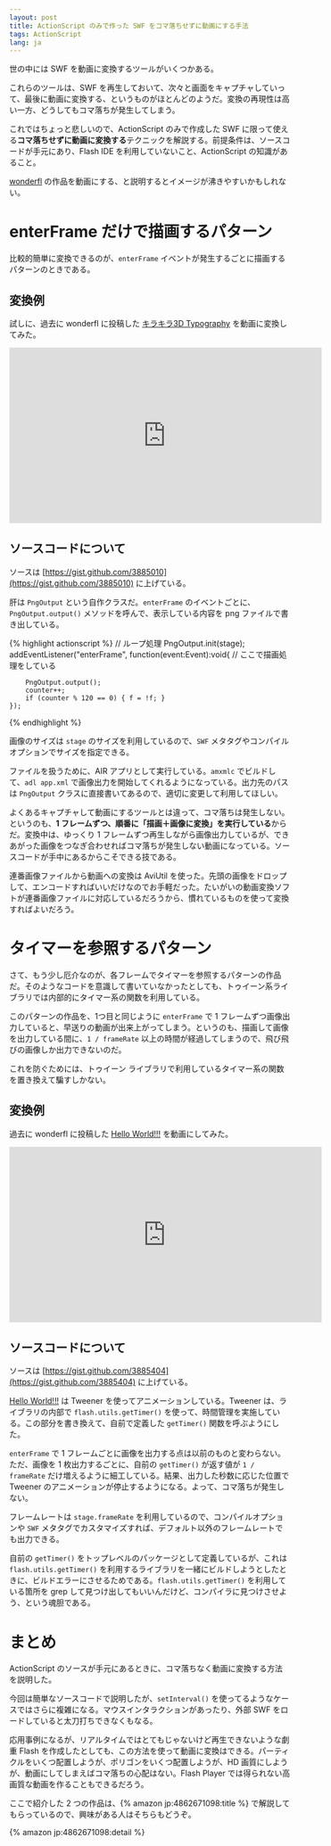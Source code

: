 ```yaml
---
layout: post
title: ActionScript のみで作った SWF をコマ落ちせずに動画にする手法
tags: ActionScript
lang: ja
---
```

世の中には SWF を動画に変換するツールがいくつかある。

これらのツールは、SWF を再生しておいて、次々と画面をキャプチャしていって、最後に動画に変換する、というものがほとんどのようだ。変換の再現性は高い一方、どうしてもコマ落ちが発生してしまう。

これではちょっと悲しいので、ActionScript のみで作成した SWF に限って使える**コマ落ちせずに動画に変換する**テクニックを解説する。前提条件は、ソースコードが手元にあり、Flash IDE を利用していないこと、ActionScript の知識があること。

[wonderfl](http://wonderfl.net/) の作品を動画にする、と説明するとイメージが沸きやすいかもしれない。


enterFrame だけで描画するパターン
=================================

比較的簡単に変換できるのが、`enterFrame` イベントが発生するごとに描画するパターンのときである。


変換例
------

試しに、過去に wonderfl に投稿した [キラキラ3D Typography](http://wonderfl.net/c/mnwo/) を動画に変換してみた。

<iframe width="560" height="315" src="http://www.youtube.com/embed/2tm9okNtkOg" frameborder="0" allowfullscreen></iframe>

ソースコードについて
--------------------

ソースは [https://gist.github.com/3885010](https://gist.github.com/3885010) に上げている。

肝は `PngOutput` という自作クラスだ。`enterFrame` のイベントごとに、`PngOutput.output()` メソッドを呼んで、表示している内容を png ファイルで書き出している。

{% highlight actionscript %}
    // ループ処理
    PngOutput.init(stage);
    addEventListener("enterFrame", function(event:Event):void{
        // ここで描画処理をしている

        PngOutput.output();
        counter++;
        if (counter % 120 == 0) { f = !f; }
    });
{% endhighlight %}

画像のサイズは `stage` のサイズを利用しているので、`SWF` メタタグやコンパイルオプションでサイズを指定できる。

ファイルを扱うために、AIR アプリとして実行している。`amxmlc` でビルドして、`adl app.xml` で画像出力を開始してくれるようになっている。出力先のパスは `PngOutput` クラスに直接書いてあるので、適切に変更して利用してほしい。

よくあるキャプチャして動画にするツールとは違って、コマ落ちは発生しない。というのも、**1 フレームずつ、順番に「描画＋画像に変換」を実行している**からだ。変換中は、ゆっくり 1 フレームずつ再生しながら画像出力しているが、できあがった画像をつなぎ合わせればコマ落ちが発生しない動画になっている。ソースコードが手中にあるからこそできる技である。

連番画像ファイルから動画への変換は AviUtil を使った。先頭の画像をドロップして、エンコードすればいいだけなのでお手軽だった。たいがいの動画変換ソフトが連番画像ファイルに対応しているだろうから、慣れているものを使って変換すればよいだろう。


タイマーを参照するパターン
==========================

さて、もう少し厄介なのが、各フレームでタイマーを参照するパターンの作品だ。そのようなコードを意識して書いていなかったとしても、トゥイーン系ライブラリでは内部的にタイマー系の関数を利用している。

このパターンの作品を、1つ目と同じように `enterFrame` で 1 フレームずつ画像出力していると、早送りの動画が出来上がってしまう。というのも、描画して画像を出力している間に、`1 / frameRate` 以上の時間が経過してしまうので、飛び飛びの画像しか出力できないのだ。

これを防ぐためには、トゥイーン ライブラリで利用しているタイマー系の関数を置き換えて騙すしかない。


変換例
------

過去に wonderfl に投稿した [Hello World!!!](http://wonderfl.net/c/nCFQ) を動画にしてみた。

<iframe width="560" height="315" src="http://www.youtube.com/embed/nI-u_XPbCTw" frameborder="0" allowfullscreen></iframe>


ソースコードについて
--------------------

ソースは [https://gist.github.com/3885404](https://gist.github.com/3885404) に上げている。

[Hello World!!!](http://wonderfl.net/c/nCFQ) は Tweener を使ってアニメーションしている。Tweener は、ライブラリの内部で `flash.utils.getTimer()` を使って、時間管理を実施している。この部分を書き換えて、自前で定義した `getTimer()` 関数を呼ぶようにした。

`enterFrame` で 1 フレームごとに画像を出力する点は以前のものと変わらない。ただ、画像を 1 枚出力するごとに、自前の `getTimer()` が返す値が `1 / frameRate` だけ増えるように細工している。結果、出力した秒数に応じた位置で Tweener のアニメーションが停止するようになる。よって、コマ落ちが発生しない。

フレームレートは `stage.frameRate` を利用しているので、コンパイルオプションや `SWF` メタタグでカスタマイズすれば、デフォルト以外のフレームレートでも出力できる。

自前の `getTimer()` をトップレベルのパッケージとして定義しているが、これは `flash.utils.getTimer()` を利用するライブラリを一緒にビルドしようとしたときに、ビルドエラーにさせるためである。`flash.utils.getTimer()` を利用している箇所を grep して見つけ出してもいいんだけど、コンパイラに見つけさせよう、という魂胆である。


まとめ
======

ActionScript のソースが手元にあるときに、コマ落ちなく動画に変換する方法を説明した。

今回は簡単なソースコードで説明したが、`setInterval()` を使ってるようなケースではさらに複雑になる。マウスインタラクションがあったり、外部 SWF をロードしていると太刀打ちできなくもなる。

応用事例になるが、リアルタイムではとてもじゃないけど再生できないような劇重 Flash を作成したとしても、この方法を使って動画に変換はできる。パーティクルをいくつ配置しようが、ポリゴンをいくつ配置しようが、HD 画質にしようが、動画にしてしまえばコマ落ちの心配はない。Flash Player では得られない高画質な動画を作ることもできるだろう。

ここで紹介した 2 つの作品は、{% amazon jp:4862671098:title %} で解説してもらっているので、興味がある人はそちらもどうぞ。

{% amazon jp:4862671098:detail %}

